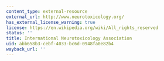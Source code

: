 ```yaml
---
content_type: external-resource
external_url: http://www.neurotoxicology.org/
has_external_license_warning: true
license: https://en.wikipedia.org/wiki/All_rights_reserved
status: ''
title: International Neurotoxicology Association
uid: abb658b3-cebf-4033-bc6d-0948fa0e82b4
wayback_url: ''
---
```

